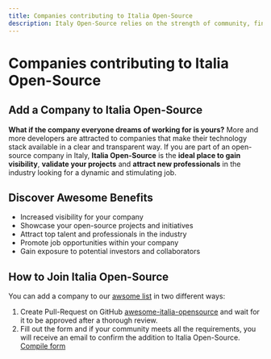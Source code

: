 ```yaml
---
title: Companies contributing to Italia Open-Source
description: Italy Open-Source relies on the strength of community, find out who has contributed to this project, and how you can contribute too
---
```


# Companies contributing to Italia Open-Source

## Add a Company to Italia Open-Source

**What if the company everyone dreams of working for is yours?** More and more developers are attracted to companies that make their technology stack available in a clear and transparent way. If you are part of an open-source company in Italy, **Italia Open-Source** is the **ideal place to gain visibility**, **validate your projects** and **attract new professionals** in the industry looking for a dynamic and stimulating job.

## Discover Awesome Benefits

- Increased visibility for your company
- Showcase your open-source projects and initiatives
- Attract top talent and professionals in the industry
- Promote job opportunities within your company
- Gain exposure to potential investors and collaborators


## How to Join Italia Open-Source

You can add a company to our [awsome list](/startups) in two different ways:

1. Create Pull-Request on GitHub [awesome-italia-opensource](https://github.com/italia-opensource/awesome-italia-opensource) and wait for it to be approved after a thorough review.
2. Fill out the form and if your community meets all the requirements, you will receive an email to confirm the addition to Italia Open-Source. [Compile form](https://forms.gle/HanD9st1L8H34BhQ9)
